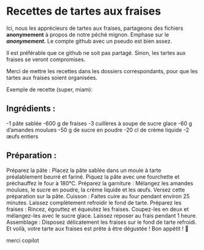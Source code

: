 # Recettes de tartes aux fraises

Ici, nous les apprécieurs de tartes aux fraises, partageons des fichiers **anonymement** à propos de notre péché mignon.
Emphase sur le _**anonymement.**_ Le compte github avec un pseudo est bien assez.

Il est préférable que ce github ne soit pas partagé. Sinon, les tartes aux fraises se veront compromises.

Merci de mettre les recettes dans les dossiers correspondants, pour que les tartes aux fraises soient organisées.

Exemple de recette (super, miam):

## Ingrédients :
-1 pâte sablée
-600 g de fraises
-3 cuillères à soupe de sucre glace
-60 g d’amandes moulues
-50 g de sucre en poudre
-20 cl de crème liquide
-2 œufs entiers

## Préparation :
Préparez la pâte : Placez la pâte sablée dans un moule à tarte préalablement beurré et fariné. Piquez la pâte avec une fourchette et préchauffez le four à 180°C.
Préparez la garniture : Mélangez les amandes moulues, le sucre en poudre, la crème liquide et les œufs. Versez cette préparation sur la pâte.
Cuisson : Faites cuire au four pendant environ 25 minutes. Laissez complètement refroidir le fond de tarte.
Préparez les fraises : Rincez, égouttez et équeutez les fraises. Coupez-les en deux et mélangez-les avec le sucre glace. Laissez reposer au frais pendant 1 heure.
Assemblage : Disposez délicatement les fraises sur le fond de tarte refroidi.
Et voilà, votre tarte aux fraises est prête à être dégustée ! Bon appétit ! 🍓

merci copilot

